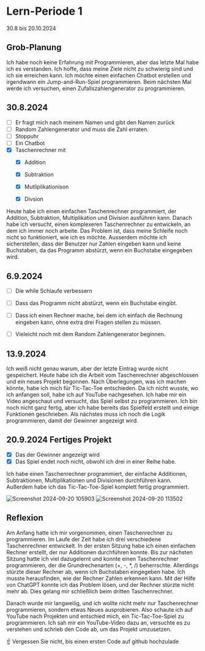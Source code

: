 # Lern-Periode 1

30.8 bis 20.10.2024

## Grob-Planung

Ich habe noch keine Erfahrung mit Programmieren, aber das letzte Mal habe ich es verstanden. Ich hoffe, dass meine Ziele nicht zu schwierig sind und ich sie erreichen kann. Ich möchte einen einfachen Chatbot erstellen und irgendwann ein Jump-and-Run-Spiel programmieren. Beim nächsten Mal werde ich versuchen, einen Zufallszahlengenerator zu programmieren.

## 30.8.2024

- [ ] Er fragt mich nach meinem Namen und gibt den Namen zurück
- [ ] Random Zahlengenerator und muss die Zahl erraten.
- [ ] Stoppuhr
- [ ] Ein Chatbot
- [x] Taschenrechner mit
   - [x] Addition
   - [x] Subtraktion
   - [x] Mutliplikationison
   - [x] Divsion


Heute habe ich einen einfachen Taschenrechner programmiert, der Addition, Subtraktion, Multiplikation und Division ausführen kann. Danach habe ich versucht, einen komplexeren Taschenrechner zu entwickeln, an dem ich immer noch arbeite. Das Problem ist, dass meine Schleife noch nicht so funktioniert, wie ich es möchte. Ausserdem möchte ich sicherstellen, dass der Benutzer nur Zahlen eingeben kann und keine Buchstaben, da das Programm abstürzt, wenn ein Buchstabe eingegeben wird.

## 6.9.2024
- [ ] Die while Schlaufe verbessern
- [ ] Dass das Programm nicht abstürzt, wenn ein Buchstabe eingibt.
- [ ] Dass ich einen Rechner mache, bei dem ich einfach die Rechnung eingeben kann, ohne extra drei Fragen stellen zu müssen.
- [ ] Vieleicht noch mit dem Random Zahlengenerator beginnen.


## 13.9.2024

Ich weiß nicht genau warum, aber der letzte Eintrag wurde nicht gespeichert. Heute habe ich die Arbeit vom Taschenrechner abgeschlossen und ein neues Projekt begonnen. Nach Überlegungen, was ich machen könnte, habe ich mich für Tic-Tac-Toe entschieden. Da ich nicht wusste, wo ich anfangen soll, habe ich auf YouTube nachgesehen. Ich habe mir ein Video angeschaut und versucht, das Spiel selbst zu programmieren. Ich bin noch nicht ganz fertig, aber ich habe bereits das Spielfeld erstellt und einige Funktionen geschrieben. Als nächstes muss ich noch die Logik programmieren, damit der Gewinner angezeigt wird.


## 20.9.2024 Fertiges Projekt

- [x] Das der Gewinner angezeigt wird
- [x] Das Spiel endet noch nicht, obwohl ich drei in einer Reihe habe.
  
Ich habe einen Taschenrechner programmiert, der einfache Additionen, Subtraktionen, Multiplikationen und Divisionen durchführen kann. Außerdem habe ich das Tic-Tac-Toe-Spiel komplett fertig programmiert.


![Screenshot 2024-09-20 105903](https://github.com/user-attachments/assets/7a8119eb-c2af-4226-8459-a69963ccf56d)
![Screenshot 2024-09-20 113502](https://github.com/user-attachments/assets/240a6c93-abfa-40b5-98b8-b1dad930981c)


## Reflexion

Am Anfang hatte ich mir vorgenommen, einen Taschenrechner zu programmieren. Im Laufe der Zeit habe ich drei verschiedene Taschenrechner entwickelt. In der ersten Sitzung habe ich einen einfachen Rechner erstellt, der nur Additionen durchführen konnte. Bis zur nächsten Sitzung hatte ich viel dazugelernt und konnte einen Taschenrechner programmieren, der die Grundrechenarten (+, -, *, /) beherrschte. Allerdings stürzte dieser Rechner ab, wenn ich Buchstaben eingegeben habe. Ich musste herausfinden, wie der Rechner Zahlen erkennen kann. Mit der Hilfe von ChatGPT konnte ich das Problem lösen, und der Rechner stürzte nicht mehr ab. Dies gelang mir schließlich beim dritten Taschenrechner.

Danach wurde mir langweilig, und ich wollte nicht mehr nur Taschenrechner programmieren, sondern etwas Neues ausprobieren. Also schaute ich auf YouTube nach Projekten und entschied mich, ein Tic-Tac-Toe-Spiel zu programmieren. Ich sah mir ein YouTube-Video dazu an, versuchte es zu verstehen und schrieb den Code ab, um das Projekt umzusetzen.

☝️ Vergessen Sie nicht, bis einen ersten Code auf github hochzulade
